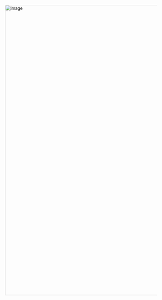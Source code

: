 <img width="958" alt="image" src="https://github.com/hohnuki/React-app_first-time/assets/66793450/16f636ef-ad30-483f-b8fd-6cc5b053e2df">
